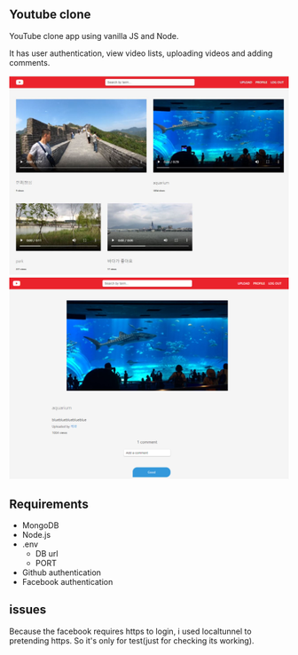 ## Youtube clone
YouTube clone app using vanilla JS and Node.

It has user authentication, view video lists, uploading videos and adding comments.

<img src="/screenshots/home.png" style="zoom: 50%;" />

<img src="\screenshots\videodetail.png" style="zoom: 50%;" />

## Requirements
- MongoDB
- Node.js
- .env
    - DB url
    - PORT
- Github authentication
- Facebook authentication

## issues

Because the facebook requires https to login, i used localtunnel to pretending https. So it's only for test(just for checking its working).

